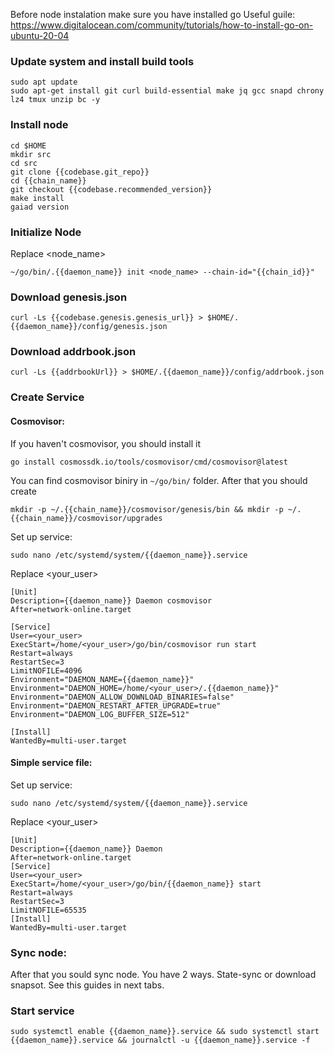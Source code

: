 Before node instalation make sure you have installed go
Useful guile: <https://www.digitalocean.com/community/tutorials/how-to-install-go-on-ubuntu-20-04>
### Update system and install build tools

```
sudo apt update
sudo apt-get install git curl build-essential make jq gcc snapd chrony lz4 tmux unzip bc -y
```

### Install node

```
cd $HOME
mkdir src
cd src
git clone {{codebase.git_repo}}
cd {{chain_name}}
git checkout {{codebase.recommended_version}}
make install
gaiad version
```

### Initialize Node

Replace <node_name>

```
~/go/bin/.{{daemon_name}} init <node_name> --chain-id="{{chain_id}}"
```

### Download genesis.json

```
curl -Ls {{codebase.genesis.genesis_url}} > $HOME/.{{daemon_name}}/config/genesis.json
```

### Download addrbook.json

```
curl -Ls {{addrbookUrl}} > $HOME/.{{daemon_name}}/config/addrbook.json
```

### Create Service

#### Cosmovisor:

If you haven't cosmovisor, you should install it

```
go install cosmossdk.io/tools/cosmovisor/cmd/cosmovisor@latest
```

You can find cosmovisor biniry in `~/go/bin/` folder. After that you should create

```
mkdir -p ~/.{{chain_name}}/cosmovisor/genesis/bin && mkdir -p ~/.{{chain_name}}/cosmovisor/upgrades
```

Set up service:

```
sudo nano /etc/systemd/system/{{daemon_name}}.service
```

Replace <your_user>

```
[Unit]
Description={{daemon_name}} Daemon cosmovisor
After=network-online.target

[Service]
User=<your_user>
ExecStart=/home/<your_user>/go/bin/cosmovisor run start
Restart=always
RestartSec=3
LimitNOFILE=4096
Environment="DAEMON_NAME={{daemon_name}}"
Environment="DAEMON_HOME=/home/<your_user>/.{{daemon_name}}"
Environment="DAEMON_ALLOW_DOWNLOAD_BINARIES=false"
Environment="DAEMON_RESTART_AFTER_UPGRADE=true"
Environment="DAEMON_LOG_BUFFER_SIZE=512"

[Install]
WantedBy=multi-user.target
```

#### Simple service file:

Set up service:

```
sudo nano /etc/systemd/system/{{daemon_name}}.service
```

Replace <your_user>

```
[Unit]
Description={{daemon_name}} Daemon
After=network-online.target
[Service]
User=<your_user>
ExecStart=/home/<your_user>/go/bin/{{daemon_name}} start
Restart=always
RestartSec=3
LimitNOFILE=65535
[Install]
WantedBy=multi-user.target
```

### Sync node:

After that you sould sync node. You have 2 ways. State-sync or download snapsot. See this guides in next tabs.

### Start service

```
sudo systemctl enable {{daemon_name}}.service && sudo systemctl start {{daemon_name}}.service && journalctl -u {{daemon_name}}.service -f
```
